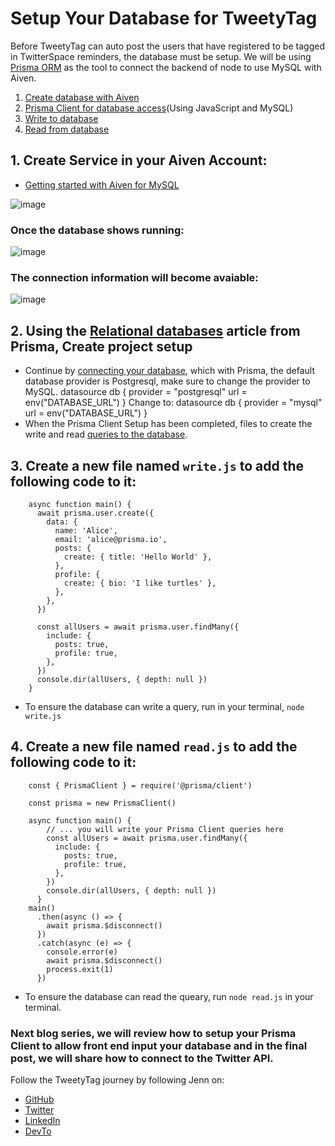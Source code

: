 # Setup Your Database for TweetyTag

Before TweetyTag can auto post the users that have registered to be tagged in TwitterSpace reminders, the database must be setup. We will be using [Prisma ORM](https://www.prisma.io/) as the tool to connect the backend of node to use MySQL with Aiven. 

1. [Create database with Aiven](https://github.com/jennjunod/aivenda/blob/main/README.md#1-create-service-in-your-aiven-account)
2. [Prisma Client for database access](https://github.com/jennjunod/aivenda/blob/main/README.md#2-using-the-relational-databases-article-from-prisma-create-project-setup)(Using JavaScript and MySQL)
3. [Write to database](https://github.com/jennjunod/aivenda/blob/main/README.md#3-create-a-new-file-named-writejs-to-add-the-following-code-to-it)
4. [Read from database](https://github.com/jennjunod/aivenda/blob/main/README.md#4-create-a-new-file-named-readjs-to-add-the-following-code-to-it)


## 1. Create Service in your Aiven Account:
* [Getting started with Aiven for MySQL](https://docs.aiven.io/docs/products/mysql/get-started.html#getting-started-with-aiven-for-mysql)

![image](https://user-images.githubusercontent.com/77285384/197628419-de00d95b-0503-42f2-bf8c-949b2ff51963.png)


### Once the database shows running:

![image](https://user-images.githubusercontent.com/77285384/197630786-571055ce-43c0-427e-b6f3-62b31eeefe45.png)


### The connection information will become avaiable:

![image](https://user-images.githubusercontent.com/77285384/197631205-0848f9f7-5052-4f8c-b26f-7111f63b5387.png)


## 2. Using the [Relational databases](https://www.prisma.io/docs/getting-started/setup-prisma/start-from-scratch/relational-databases-node-mysql) article from Prisma, Create project setup
* Continue by [connecting your database](https://www.prisma.io/docs/getting-started/setup-prisma/start-from-scratch/relational-databases/connect-your-database-node-mysql), which with Prisma, the default database provider is Postgresql, make sure to change the provider to MySQL.
    datasource db {
      provider = "postgresql"
      url      = env("DATABASE_URL")
    }
Change to: 
    datasource db {
      provider = "mysql"
      url      = env("DATABASE_URL")
    }
* When the Prisma Client Setup has been completed, files to create the write and read [queries to the database](https://www.prisma.io/docs/getting-started/setup-prisma/start-from-scratch/relational-databases/querying-the-database-node-mysql). 


## 3. Create a new file named `write.js` to add the following code to it:

        async function main() {
          await prisma.user.create({
            data: {
              name: 'Alice',
              email: 'alice@prisma.io',
              posts: {
                create: { title: 'Hello World' },
              },
              profile: {
                create: { bio: 'I like turtles' },
              },
            },
          })

          const allUsers = await prisma.user.findMany({
            include: {
              posts: true,
              profile: true,
            },
          })
          console.dir(allUsers, { depth: null })
        }
* To ensure the database can write a query, run in your terminal, `node write.js`


## 4. Create a new file named `read.js` to add the following code to it:

        const { PrismaClient } = require('@prisma/client')

        const prisma = new PrismaClient()

        async function main() {
            // ... you will write your Prisma Client queries here
            const allUsers = await prisma.user.findMany({
              include: {
                posts: true,
                profile: true,
              },
            })
            console.dir(allUsers, { depth: null })
          }
        main()
          .then(async () => {
            await prisma.$disconnect()
          })
          .catch(async (e) => {
            console.error(e)
            await prisma.$disconnect()
            process.exit(1)
          })
          
          
* To ensure the database can read the queary, run `node read.js` in your terminal. 

### Next blog series, we will review how to setup your Prisma Client to allow front end input your database and in the final post, we will share how to connect to the Twitter API. 

Follow the TweetyTag journey by following Jenn on:
- [GitHub](https://github.com/jennjunod)
- [Twitter](https://twitter.com/JennJunod)
- [LinkedIn](https://www.linkedin.com/in/jennjunod/)
- [DevTo](https://dev.to/jennjunod)
